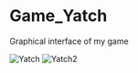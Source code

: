 # Game_Yatch


Graphical interface of my game

![Yatch](https://user-images.githubusercontent.com/33204630/127057905-41577b5c-12c5-47bf-8aff-d0ef19708ba4.PNG)
![Yatch2](https://user-images.githubusercontent.com/33204630/127057908-4e7ecb5d-6364-427b-8214-61da4171c77b.PNG)
